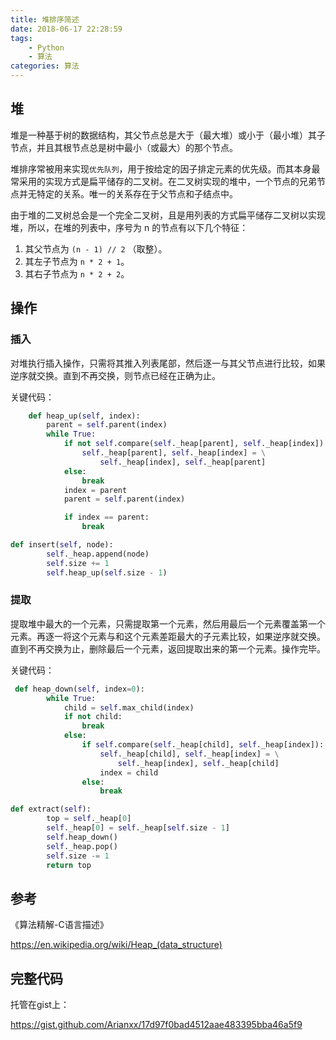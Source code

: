 ```yaml
---
title: 堆排序简述
date: 2018-06-17 22:28:59
tags:
    - Python
    - 算法
categories: 算法
---
```

## 堆
堆是一种基于树的数据结构，其父节点总是大于（最大堆）或小于（最小堆）其子节点，并且其根节点总是树中最小（或最大）的那个节点。

堆排序常被用来实现`优先队列`，用于按给定的因子排定元素的优先级。而其本身最常采用的实现方式是扁平储存的二叉树。在二叉树实现的堆中，一个节点的兄弟节点并无特定的关系。唯一的关系存在于父节点和子结点中。
<!--MORE-->

由于堆的二叉树总会是一个完全二叉树，且是用列表的方式扁平储存二叉树以实现堆，所以，在堆的列表中，序号为 n 的节点有以下几个特征：

1. 其父节点为 `(n - 1) // 2` （取整）。
2. 其左子节点为 `n * 2 + 1`。
3. 其右子节点为 `n * 2 + 2`。

## 操作
### 插入
对堆执行插入操作，只需将其推入列表尾部，然后逐一与其父节点进行比较，如果逆序就交换。直到不再交换，则节点已经在正确为止。

关键代码：
```python
    def heap_up(self, index):
        parent = self.parent(index)
        while True:
            if not self.compare(self._heap[parent], self._heap[index]):
                self._heap[parent], self._heap[index] = \
                    self._heap[index], self._heap[parent]
            else:
                break
            index = parent
            parent = self.parent(index)

            if index == parent:
                break

def insert(self, node):
        self._heap.append(node)
        self.size += 1
        self.heap_up(self.size - 1)
```

### 提取
提取堆中最大的一个元素，只需提取第一个元素，然后用最后一个元素覆盖第一个元素。再逐一将这个元素与和这个元素差距最大的子元素比较，如果逆序就交换。直到不再交换为止，删除最后一个元素，返回提取出来的第一个元素。操作完毕。

关键代码：
```python
 def heap_down(self, index=0):
        while True:
            child = self.max_child(index)
            if not child:
                break
            else:
                if self.compare(self._heap[child], self._heap[index]):
                    self._heap[child], self._heap[index] = \
                        self._heap[index], self._heap[child]
                    index = child
                else:
                    break

def extract(self):
        top = self._heap[0]
        self._heap[0] = self._heap[self.size - 1]
        self.heap_down()
        self._heap.pop()
        self.size -= 1
        return top
```

<!--MORE-->

## 参考
《算法精解-C语言描述》

https://en.wikipedia.org/wiki/Heap_(data_structure)

## 完整代码
托管在gist上：

https://gist.github.com/Arianxx/17d97f0bad4512aae483395bba46a5f9

<script src="https://gist.github.com/Arianxx/17d97f0bad4512aae483395bba46a5f9.js"></script>
